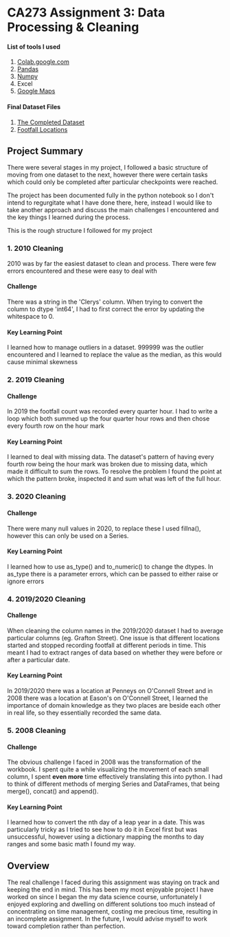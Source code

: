 #  CA273 Assignment 3: Data Processing & Cleaning

#### List of tools I used
1. [Colab.google.com](https://colab.research.google.com/)
2. [Pandas](https://pandas.pydata.org/)
3. [Numpy](http://numpy.org/)
4. Excel
5. [Google Maps](https://www.google.com/maps/d/mp?hl=en&authuser=0&state=create)

#### Final Dataset Files
1. [The Completed Dataset](/data/processed/complete-dataset.csv)
4. [Footfall Locations](data\processed\dcc-footfall-counter-locations-14082020.csv)

## Project Summary
There were several stages in my project, I followed a basic structure of moving from one dataset to the next, however there were certain tasks which could only be completed after particular checkpoints were reached.

The project has been documented fully in the python notebook so I don't intend to regurgitate what I have done there, here, instead I would like to take another approach and discuss the main challenges I encountered and the key things I learned during the process.

This is the rough structure I followed for my project

### 1. 2010 Cleaning
2010 was by far the easiest dataset to clean and process. There were few errors encountered and these were easy to deal with

#### Challenge
There was a string in the 'Clerys' column. When trying to convert the column to dtype 'int64', I had to first correct the error by updating the whitespace to 0.

#### Key Learning Point
I learned how to manage outliers in a dataset. 999999 was the outlier encountered and I learned to replace the value as the median, as this would cause minimal skewness

### 2. 2019 Cleaning

#### Challenge
In 2019 the footfall count was recorded every quarter hour. I had to write a loop which both summed up the four quarter hour rows and then chose every fourth row on the hour mark

#### Key Learning Point
I learned to deal with missing data. The dataset's pattern of having every fourth row being the hour mark was broken due to missing data, which made it difficult to sum the rows. To resolve the problem I found the point at which the pattern broke, inspected it and sum what was left of the full hour.

### 3. 2020 Cleaning

#### Challenge
There were many null values in 2020, to replace these I used fillna(), however this can only be used on a Series.

#### Key Learning Point
I learned how to use as_type() and to_numeric() to change the dtypes. In as_type there is a parameter errors, which can be passed to either raise or ignore errors

### 4. 2019/2020 Cleaning

#### Challenge
When cleaning the column names in the 2019/2020 dataset I had to average particular columns (eg. Grafton Street). One issue is that different locations started and stopped recording footfall at different periods in time. This meant I had to extract ranges of data based on whether they were before or after a particular date.

#### Key Learning Point
In 2019/2020 there was a location at Penneys on O'Connell Street and in 2008 there was a location at Eason's on O'Connell Street, I learned the importance of domain knowledge as they two places are beside each other in real life, so they essentially recorded the same data.

### 5. 2008 Cleaning

#### Challenge
The obvious challenge I faced in 2008 was the transformation of the workbook. I spent quite a while visualizing the movement of each small column, I spent **even more** time effectively translating this into python. I had to think of different methods of merging Series and DataFrames, that being merge(), concat() and append().

#### Key Learning Point
I learned how to convert the nth day of a leap year in a date. This was particularly tricky as I tried to see how to do it in Excel first but was unsuccessful, however using a dictionary mapping the months to day ranges and some basic math I found my way.

## Overview
The real challenge I faced during this assignment was staying on track and keeping the end in mind. This has been my most enjoyable project I have worked on since I began the my data science course, unfortunately I enjoyed exploring and dwelling on different solutions too much instead of concentrating on time management, costing me precious time, resulting in an incomplete assignment. In the future, I would advise myself to work toward completion rather than perfection.
